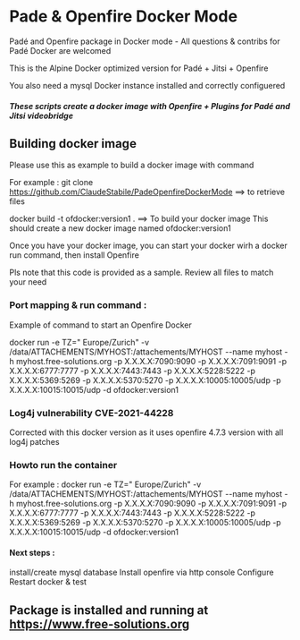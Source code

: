 # Pade & Openfire Docker Mode
Padé and Openfire package in Docker mode - All questions &amp; contribs for Padé Docker are welcomed

This is the Alpine Docker optimized version for Padé + Jitsi + Openfire

You also need a mysql Docker instance installed and correctly configuered

##### These scripts create a docker image with Openfire + Plugins for Padé and Jitsi videobridge


## Building docker image 
Please use this as example to build a docker image with command

For example :
git clone https://github.com/ClaudeStabile/PadeOpenfireDockerMode    ==> to retrieve files

docker build -t ofdocker:version1 .  ==> To build your docker image
This should create a new docker image named ofdocker:version1

Once you have your docker image, you can start your docker wirh a docker run command, then install Openfire

Pls note that this code is provided as a sample. Review all files to match your need

### Port mapping & run command :

Example of command to start an Openfire Docker

docker run -e TZ=" Europe/Zurich" -v /data/ATTACHEMENTS/MYHOST:/attachements/MYHOST --name myhost -h myhost.free-solutions.org  -p X.X.X.X:7090:9090 -p X.X.X.X:7091:9091 -p X.X.X.X:6777:7777 -p X.X.X.X:7443:7443 -p X.X.X.X:5228:5222 -p X.X.X.X:5369:5269 -p X.X.X.X:5370:5270 -p X.X.X.X:10005:10005/udp  -p X.X.X.X:10015:10015/udp -d ofdocker:version1

### Log4j vulnerability CVE-2021-44228 ###

Corrected with this docker version as it uses openfire 4.7.3 version with all log4j patches

### Howto run the container 

For example : 
docker run -e TZ=" Europe/Zurich" -v /data/ATTACHEMENTS/MYHOST:/attachements/MYHOST --name myhost -h myhost.free-solutions.org  -p X.X.X.X:7090:9090 -p X.X.X.X:7091:9091 -p X.X.X.X:6777:7777 -p X.X.X.X:7443:7443 -p X.X.X.X:5228:5222 -p X.X.X.X:5369:5269 -p X.X.X.X:5370:5270 -p X.X.X.X:10005:10005/udp  -p X.X.X.X:10015:10015/udp -d ofdocker:version1

#### Next steps : 

install/create mysql database
Install openfire via http console
Configure
Restart docker & test

## Package is installed and running at https://www.free-solutions.org 





